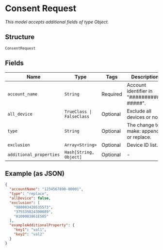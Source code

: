 
# Consent Request

*This model accepts additional fields of type Object.*

## Structure

`ConsentRequest`

## Fields

| Name | Type | Tags | Description |
|  --- | --- | --- | --- |
| `account_name` | `String` | Required | Account identifier in "##########-#####". |
| `all_device` | `TrueClass \| FalseClass` | Optional | Exclude all devices or not. |
| `type` | `String` | Optional | The change to make: append or replace. |
| `exclusion` | `Array<String>` | Optional | Device ID list. |
| `additional_properties` | `Hash[String, Object]` | Optional | - |

## Example (as JSON)

```json
{
  "accountName": "1234567890-00001",
  "type": "replace",
  "allDevice": false,
  "exclusion": [
    "980003420535573",
    "375535024300089",
    "A100003861E585"
  ],
  "exampleAdditionalProperty": {
    "key1": "val1",
    "key2": "val2"
  }
}
```

